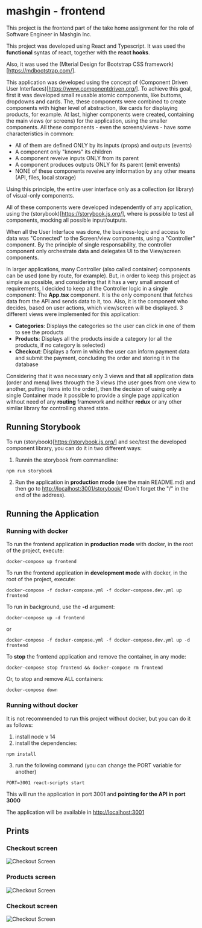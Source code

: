 # mashgin - frontend


This project is the frontend part of the take home assignment for the role of Software Engineer in Mashgin Inc.

This project was developed using React and Typescript. It was used the **functional** syntas of react, together with the **react hooks**.

Also, it was used the  (Mterial Design for Bootstrap CSS framework)[https://mdbootstrap.com/].

This application was developed using the concept of (Component Driven User Interfaces)[https://www.componentdriven.org/]. To achieve this goal, first it was developed small reusable atomic components, like buttoms, dropdowns and cards. The, these components were combined to create components with higher level of abstraction, like cards for displaying products, for example. At last, higher components were created, containing the main views (or screens) for the application, using the smaller components. All these components - even the screens/views - have some characteristics in common:

* All of them are defined ONLY by its inputs (props) and outputs (events)
* A component only "knows" its children
* A component reveive inputs ONLY from its parent
* A component produces outputs ONLY for its parent (emit envents)
* NONE of these components reveive any information by any other means (API, files, local storage)

Using this principle, the entire user interface only as a collection (or library) of visual-only components.

All of these components were developed independently of any application, using the (storybook)[https://storybook.js.org/], where is possible to test all components, mocking all possible input/outputs.

When all the User Interface was done, the business-logic and access to data was "Connected" to the Screen/view components, using a "Controller" component. By the principle of single responsability, the controller component only orchestrate data and delegates UI to the View/screen components.

In larger applications, many Controller (also called container) components can be used (one by route, for example). But, in order to keep this project as simple as possible, and considering that it has a very small amount of requirements, I decided to keep all the Controller logic in a single component: The **App.tsx** component. It is the only component that fetches data from the API and sends data to it, too. Also, it is the component who decides, based on user actions, which view/screen will be displayed. 3 different views were implemented for this application:

* **Categories**: Displays the categories so the user can click in one of them to see the products
* **Products**: Displays all the products inside a category (or all the products, if no category is selected)
* **Checkout**: Displays a form in which the user can inform payment data and submit the payment, concluding the order and storing it in the database

Considering that it was necessary only 3 views and that all application data (order and menu) lives througth the 3 views (the user goes from one view to another, putting items into the order), then the decision of using only a single Container made it possible to provide a single page application without need of any **routing** framework and neither **redux** or any other similar library for controlling shared state.

## Running Storybook

To run (storybook)[https://storybook.js.org/] and see/test the developed component library, you can do it in two different ways:

1. Runnin the storybook from commandline:

```
npm run storybook
```

2. Run the application in **production mode** (see the main README.md) and then go to [http://localhost:3001/storybook/](http://localhost:3001/storybook/) (Don`t forget the "/" in the end of the address).


## Running the Application

### Running with docker

To run the frontend application in **production mode** with docker, in the root of the project, execute:

```
docker-compose up frontend
```

To run the frontend application in **development mode** with docker, in the root of the project, execute:

```
docker-compose -f docker-compose.yml -f docker-compose.dev.yml up frontend
```

To run in background, use the **-d** argument:

```
docker-compose up -d frontend
```
or
```
docker-compose -f docker-compose.yml -f docker-compose.dev.yml up -d frontend
```

To **stop** the frontend application and remove the container, in any mode:

```
docker-compose stop frontend && docker-compose rm frontend
```

Or, to stop and remove ALL containers:


```
docker-compose down
```



### Running without docker

It is not recommended to run this project without docker, but you can do it as follows:

1. install node v 14
2. install the dependencies:
```
npm install
```
3. run the following command (you can change the PORT variable for another)
```
PORT=3001 react-scripts start
```

This will run the application in port 3001 and **pointing for the API in port 3000**

The application will be available in [http://localhost:3001](http://localhost:3001)

## Prints

### Checkout screen

![Checkout Screen](resources/prints/1.catgories.png?raw=true "Title")


### Products screen

![Checkout Screen](resources/prints/2.products.png?raw=true "Title")

### Checkout screen

![Checkout Screen](resources/prints/3.checkout.png?raw=true "Title")